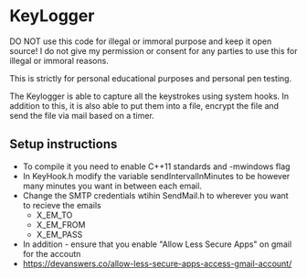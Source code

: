 # KeyLogger 

DO NOT use this code for illegal or immoral purpose and keep it open source!
I do not give my permission or consent for any parties to use this for illegal or immoral reasons.

This is strictly for personal educational purposes and personal pen testing.

The Keylogger is able to capture all the keystrokes using system hooks. In addition to this, it is also able to put them into a file, encrypt the file and send the file via mail based on a timer.


## Setup instructions
* To compile it you need to enable C++11 standards and -mwindows flag
* In KeyHook.h modify the variable sendIntervalInMinutes to be however many minutes you want in between each email.
* Change the SMTP credentials wtihin SendMail.h to wherever you want to recieve the emails
  * X_EM_TO
  * X_EM_FROM
  * X_EM_PASS
 * In addition - ensure that you enable "Allow Less Secure Apps" on gmail for the accoutn
 * https://devanswers.co/allow-less-secure-apps-access-gmail-account/

